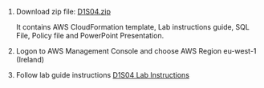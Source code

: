 
1. Download zip file: [D1S04.zip](https://tiny.amazon.com/z4asn9bp/D1S04)

    It contains
         AWS CloudFormation template,
         Lab instructions guide,
         SQL File, 
         Policy file and
         PowerPoint Presentation.
  
2. Logon to AWS Management Console and choose AWS Region eu-west-1 (Ireland)

3. Follow lab guide instructions [D1S04 Lab Instructions](https://tiny.amazon.com/1h05ntq2d/LabInstructions)
